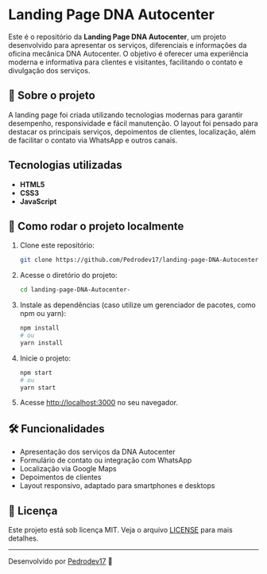 # Landing Page DNA Autocenter

Este é o repositório da **Landing Page DNA Autocenter**, um projeto desenvolvido para apresentar os serviços, diferenciais e informações da oficina mecânica DNA Autocenter. O objetivo é oferecer uma experiência moderna e informativa para clientes e visitantes, facilitando o contato e divulgação dos serviços.

## 🚗 Sobre o projeto

A landing page foi criada utilizando tecnologias modernas para garantir desempenho, responsividade e fácil manutenção. O layout foi pensado para destacar os principais serviços, depoimentos de clientes, localização, além de facilitar o contato via WhatsApp e outros canais.

## Tecnologias utilizadas

- **HTML5**
- **CSS3**
- **JavaScript**


## 🚀 Como rodar o projeto localmente

1. Clone este repositório:
   ```bash
   git clone https://github.com/Pedrodev17/landing-page-DNA-Autocenter-.git
   ```
2. Acesse o diretório do projeto:
   ```bash
   cd landing-page-DNA-Autocenter-
   ```
3. Instale as dependências (caso utilize um gerenciador de pacotes, como npm ou yarn):
   ```bash
   npm install
   # ou
   yarn install
   ```
4. Inicie o projeto:
   ```bash
   npm start
   # ou
   yarn start
   ```
5. Acesse [http://localhost:3000](http://localhost:3000) no seu navegador.

## 🛠️ Funcionalidades

- Apresentação dos serviços da DNA Autocenter
- Formulário de contato ou integração com WhatsApp
- Localização via Google Maps
- Depoimentos de clientes
- Layout responsivo, adaptado para smartphones e desktops

## 📄 Licença

Este projeto está sob licença MIT. Veja o arquivo [LICENSE](LICENSE) para mais detalhes.

---

Desenvolvido por [Pedrodev17](https://github.com/Pedrodev17) 🚀

